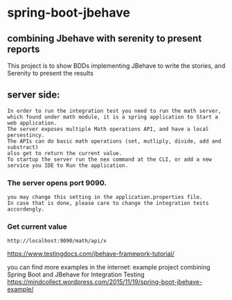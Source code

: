# spring-boot-jbehave

## combining Jbehave with serenity to present reports
This project is to show BDDs implementing JBehave to write the stories, 
and Serenity to present the results
## server side:
    In order to run the integration test you need to run the math server, 
    which found under math module, it is a spring application to Start a web application.
    The server exposes multiple Math operations API, and have a local persestincy.
    The APIs can do basic math operations (set, mutliply, divide, add and substract) 
    also get to return the current value.
    To startup the server run the nex command at the CLI, or add a new service you IDE to Run the application.
### The server opens port 9090. 
    you may change this setting in the application.properties file.
    In case that is done, please care to change the integration tests accordengly.

### Get current value
    http://localhost:9090/math/api/x


https://www.testingdocs.com/jbehave-framework-tutorial/

you can find more examples in the internet: 
example project combining Spring Boot and JBehave for Integration Testing
https://mindcollect.wordpress.com/2015/11/19/spring-boot-jbehave-example/

